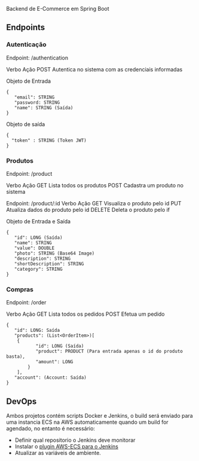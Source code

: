 Backend de E-Commerce em Spring Boot

## Endpoints

### Autenticação
Endpoint: /authentication

Verbo  Ação
POST   Autentica no sistema com as credenciais informadas

Objeto de Entrada
```
{
   "email": STRING
   "password: STRING
   "name": STRING (Saída)
}
```

Objeto de saída
```
{
  "token" : STRING (Token JWT)
}
```

### Produtos
Endpoint: /product

Verbo  Ação
GET    Lista todos os produtos
POST   Cadastra um produto no sistema

Endpoint: /product/:id
Verbo  Ação
GET    Visualiza o produto pelo id
PUT    Atualiza dados do produto pelo id
DELETE Deleta o produto pelo if

Objeto de Entrada e Saída
```
{
   "id": LONG (Saída)
   "name": STRING
   "value": DOUBLE
   "photo": STRING (Base64 Image)
   "description": STRING
   "shortDescription": STRING
   "category": STRING
}
```

### Compras
Endpoint: /order

Verbo  Ação
GET    Lista todos os pedidos
POST   Efetua um pedido 

```
{
   "id": LONG: Saída
   "products": (List<OrderItem>)[
	{
           "id": LONG (Saída)
           "product": PRODUCT (Para entrada apenas o id do produto basta),
           "amount": LONG
        }
    ],
   "account": (Account: Saída)
}
```

## DevOps

Ambos projetos contém scripts Docker e Jenkins, o build será enviado 
para uma instancia ECS na AWS automaticamente quando um build for agendado,
no entanto é necessário:

* Definir qual repositorio o Jenkins deve monitorar
* Instalar o [plugin AWS-ECS para o Jenkins](https://plugins.jenkins.io/amazon-ecr) 
* Atualizar as variáveis de ambiente.
